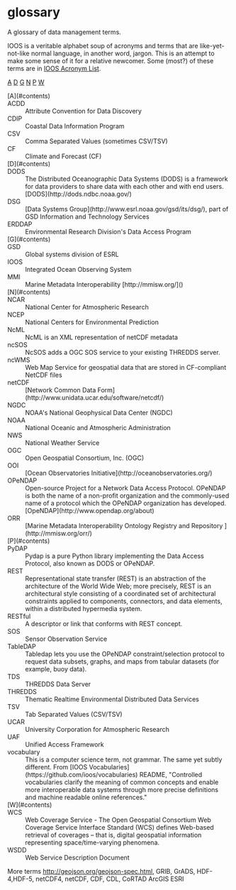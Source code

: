 glossary
========

A glossary of data management terms.

IOOS is a veritable alphabet soup of acronyms and terms that are like-yet-not-like normal language, in another word, jargon. 
This is an attempt to make some sense of it for a relative newcomer. Some (most?) of these terms are in [IOOS Acronym List](http://www.ioos.noaa.gov/about/acronym_list.html).

<a name="contents"></a>
[A](#A)
[D](#D)
[G](#G) 
[N](#N)
[P](#P)
[W](#W)

<DL>
  <DT><a name="A">[A](#contents)</a><DD>
  <DT>ACDD
  <DD>Attribute Convention for Data Discovery 
  
  <DT>CDIP
  <DD>Coastal Data Information Program
  <DT>CSV
  <DD>Comma Separated Values (sometimes CSV/TSV)
  <DT>CF
  <DD>Climate and Forecast (CF)
  
  <DT><a name="D">[D](#contents)</a><DD>
  <DT>DODS
  <DD>The Distributed Oceanographic Data Systems (DODS) is a framework for data providers to share data with each other and with end users. [DODS](http://dods.ndbc.noaa.gov/)
  <DT>DSG 
  <DD>[Data Systems Group](http://www.esrl.noaa.gov/gsd/its/dsg/), part of GSD  Information and Technology Services 

  <DT>ERDDAP
  <DD>Environmental Research Division's Data Access Program 
  
  <DT><a name="G">[G](#contents)</a><DD>
  <DT>GSD 
  <DD>Global systems division of ESRL

  <DT>IOOS
  <DD>Integrated Ocean Observing System
  
  <DT>MMI
  <DD> Marine Metadata Interoperability [http://mmisw.org/]()

  <DT><a name="N">[N](#contents)</a><DD>
  <DT>NCAR
  <DD>National Center for Atmospheric Research
  <DT>NCEP
  <DD>National Centers for Environmental Prediction
  <DT>NcML 
  <DD>NcML is an XML representation of netCDF metadata
  <DT>ncSOS
  <DD>NcSOS adds a OGC SOS service to your existing THREDDS server.
  <DT>ncWMS 
  <DD>Web Map Service  for geospatial data that are stored in  CF-compliant  NetCDF files
  <DT>netCDF
  <DD>[Network Common Data Form](http://www.unidata.ucar.edu/software/netcdf/)
  <DT>NGDC
  <DD>NOAA's National Geophysical Data Center (NGDC) 
  <DT>NOAA
  <DD>National Oceanic and Atmospheric Administration
  <DT>NWS
  <DD>National Weather Service
  
  <DT>OGC
  <DD>Open Geospatial Consortium, Inc. (OGC)
  <DT>OOI
  <DD> [Ocean Observatories Initiative](http://oceanobservatories.org/)
  <DT>OPeNDAP
  <DD>Open-source Project for a Network Data Access Protocol. OPeNDAP is both the name of a non-profit organization and the commonly-used name of a protocol which the OPeNDAP organization has developed. [OpeNDAP](http://www.opendap.org/about)  
  <DT>ORR
  <DD> 
  [Marine Metadata Interoperability  Ontology Registry and Repository ](http://mmisw.org/orr/)
  

  <DT><a name="P">[P](#contents)</a><DD>
  <DT>PyDAP
  <DD>Pydap is a pure Python library implementing the Data Access Protocol, also known as DODS or OPeNDAP.

  <DT>REST
  <DD>Representational state transfer (REST) is an abstraction of the architecture of the World Wide Web; more precisely, REST is an architectural style consisting of a coordinated set of architectural constraints applied to components, connectors, and data elements, within a distributed hypermedia system.
  <DT>RESTful
  <DD>A descriptor or link that conforms with REST concept.
  
  <DT>SOS
  <DD>Sensor Observation Service
  
  <DT>TableDAP
  <DD>Tabledap lets you use the OPeNDAP constraint/selection protocol to request data subsets, 
graphs, and maps from tabular datasets (for example, buoy data). 
  <DT>TDS
  <DD> THREDDS Data Server
  <DT> THREDDS
  <DD> Thematic Realtime Environmental Distributed Data Services
  <DT>TSV
  <DD>Tab Separated Values (CSV/TSV)
  
  <DT>UCAR
  <DD>University Corporation for Atmospheric Research
  <DT>UAF	
  <DD>Unified Access Framework
  
  <DT>vocabulary
  <DD>This is a computer science term, not grammar. The same yet subtly different. From [IOOS Vocabularies](https://github.com/ioos/vocabularies) README, "Controlled vocabularies clarify the meaning of common concepts and enable more interoperable data systems through more precise definitions and machine readable online references."  
  
  
  <DT><a name="W">[W](#contents)</a><DD>
  
  <DT>WCS 
  <DD>Web Coverage Service - The Open Geospatial Consortium Web Coverage Service Interface Standard (WCS) defines Web-based retrieval of coverages – that is, digital geospatial information representing space/time-varying phenomena.
  <DT>WSDD
  <DD>Web Service Description Document
</DL>

More terms 
http://geojson.org/geojson-spec.html,
GRIB, GrADS,
HDF-4,HDF-5, netCDF4, netCDF, CDF, CDL, 
CoRTAD 
ArcGIS
ESRI

  

